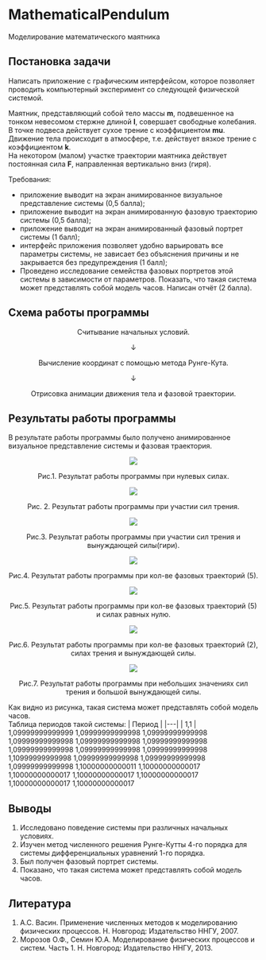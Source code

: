 # MathematicalPendulum
Моделирование математического маятника

## Постановка задачи
Написать приложение с графическим интерфейсом, которое позволяет проводить компьютерный эксперимент со следующей физической системой.

Маятник, представляющий собой тело массы **m**, подвешенное на тонком невесомом стержне длиной **l**, совершает свободные колебания.  
В точке подвеса действует сухое трение с коэффициентом **mu**.
Движение тела происходит в атмосфере, т.е. действует вязкое трение с коэффициентом **k**.  
На некотором (малом) участке траектории маятника действует постоянная сила **F**, направленная вертикально вниз (гиря).

Требования:
  * приложение выводит на экран анимированное визуальное представление системы (0,5 балла);
  * приложение выводит на экран анимированную фазовую траекторию системы (0,5 балла);
  * приложение выводит на экран анимированный фазовый портрет системы (1 балл);
  * интерфейс приложения позволяет удобно варьировать все параметры системы, не зависает без объяснения причины и не закрывается без предупреждения (1 балл);
  * Проведено исследование семейства фазовых портретов этой системы в зависимости от параметров. Показать, что такая система может представлять собой модель часов. Написан отчёт (2 балла).

## Схема работы программы
<p align="center">Считывание начальных условий.</p>
<p align="center">↓</p>
<p align="center">Вычисление координат с помощью метода Рунге-Кута.</p>
<p align="center">↓</p>
<p align="center">Отрисовка анимации движения тела и фазовой траектории.</p>

## Результаты работы программы
В результате работы программы было получено анимированное визуальное представление системы и фазовая траектория.

<p align="center"><img src="/screenshots/3.png"/></p>
<p align="center">Рис.1. Результат работы программы при нулевых силах.</p>

<p align="center"><img src="/screenshots/4.png"/></p>
<p align="center">Рис. 2. Результат работы программы при участии сил трения.</p>

<p align="center"><img src="/screenshots/5.png"/></p>
<p align="center">Рис.3. Результат работы программы при участии сил трения и вынуждающей силы(гири).</p>

<p align="center"><img src="/screenshots/6.png"/></p>
<p align="center">Рис.4. Результат работы программы при кол-ве фазовых траекторий (5).</p>

<p align="center"><img src="/screenshots/7.png"/></p>
<p align="center">Рис.5. Результат работы программы при кол-ве фазовых траекторий (5) и силах равных нулю.</p>

<p align="center"><img src="/screenshots/8.png"/></p>
<p align="center">Рис.6. Результат работы программы при кол-ве фазовых траекторий (2), силах трения и вынуждающей силы.</p>

<p align="center"><img src="/screenshots/9.png"/></p>
<p align="center">Рис.7. Результат работы программы при небольших значениях сил трения и большой вынуждающей силы.</p>

Как видно из рисунка, такая система может представлять собой модель часов.  
Таблица периодов такой системы:
| Период |
|---|
| 1,1 |
1,09999999999999
1,09999999999998
1,09999999999998
1,09999999999998
1,09999999999998
1,09999999999998
1,09999999999998
1,09999999999998
1,09999999999998
1,10999999999998
1,09999999999998
1,09999999999998
1,09999999999998
1,10000000000011
1,10000000000017
1,10000000000017
1,10000000000017
1,10000000000017
1,10000000000017
1,10000000000017

## Выводы
  1)	Исследовано поведение системы при различных начальных условиях.
  2)	Изучен метод численного решения Рунге-Кутты 4-го порядка для системы дифференциальных уравнений 1-го порядка.
  3)	Был получен фазовый портрет системы.
  4)	Показано, что такая система может представлять собой модель часов.

## Литература
  1)	А.С. Васин. Применение численных методов к моделированию физических процессов. Н. Новгород: Издательство ННГУ, 2007.
  2)	Морозов О.Ф., Семин Ю.А.  Моделирование физических процессов и систем. Часть 1.  Н. Новгород: Издательство ННГУ, 2013.
